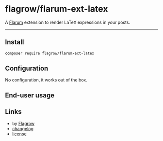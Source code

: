 # flagrow/flarum-ext-latex

A [Flarum](http://flarum.org) extension to render LaTeX expressions in your posts.

---

## Install

```bash
composer require flagrow/flarum-ext-latex
```

## Configuration

No configuration, it works out of the box.

## End-user usage


## Links

- by [Flagrow](https://github.com/flagrow)
- [changelog](changelog.md)
- [license](license.md)

[packagist-link]: https://packagist.org/packages/flagrow/flarum-ext-latex
